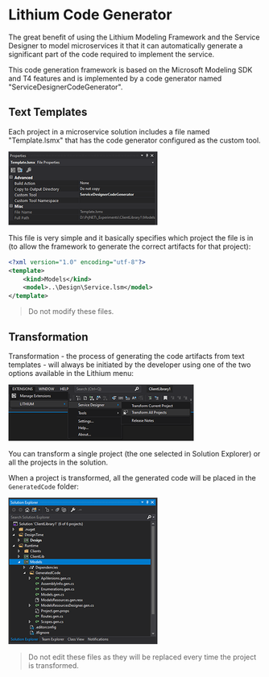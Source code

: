 # Lithium Code Generator

The great benefit of using the Lithium Modeling Framework and the Service Designer to model microservices it that it can automatically generate a significant part of the code required to implement the service.

This code generation framework is based on the Microsoft Modeling SDK and T4 features and is implemented by a code generator named "ServiceDesignerCodeGenerator".

## Text Templates

Each project in a microservice solution includes a file named "Template.lsmx" that has the code generator configured as the custom tool.

![Text Template](./_assets/code-generator.png "Text Template")

This file is very simple and it basically specifies which project the file is in (to allow the framework to generate the correct artifacts for that project):

```xml
<?xml version="1.0" encoding="utf-8"?>
<template>
    <kind>Models</kind>
    <model>..\Design\Service.lsm</model>
</template>
```

> Do not modify these files.

## Transformation

Transformation - the process of generating the code artifacts from text templates - will always be initiated by the developer using one of the two options available in the Lithium menu:

![Transformation](./_assets/transform.png "Transformation")

You can transform a single project (the one selected in Solution Explorer) or all the projects in the solution.

When a project is transformed, all the generated code will be placed in the `GeneratedCode` folder:

![Generated Code](./_assets/generated-code.png "Generated Code")

> Do not edit these files as they will be replaced every time the project is transformed.